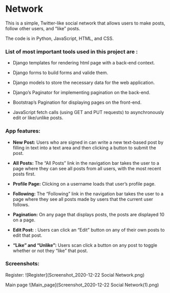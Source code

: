# Network

This is a simple, Twitter-like social network that allows users to make posts, follow other users, and “like” posts.

The code is in Python, JavaScript, HTML, and CSS.

### List of most important tools used in this project are :

* Django templates for rendering html page with a back-end context.

* Django forms to build forms and valide them.

* Django models to store the necessary data for the web application.
    
* Django’s Paginator for implementing pagination on the back-end.

* Bootstrap’s Pagination for displaying pages on the front-end.

* JavaScript fetch calls (using GET and PUT requests) to asynchronously edit or like/unlike posts.


### App features:

* __New Post:__ Users who are signed in can write a new text-based post by filling in text into a text area and then clicking a button to submit the post.

* __All Posts:__ The “All Posts” link in the navigation bar takes the user to a page where they can see all posts from all users, with the most recent posts first.

* __Profile Page:__ Clicking on a username loads that user’s profile page. 

* __Following:__ The “Following” link in the navigation bar takes the user to a page where they see all posts made by users that the current user follows.

* __Pagination:__ On any page that displays posts, the posts are displayed 10 on a page. 

* __Edit Post:__ : Users can click an “Edit” button on any of their own posts to edit that post.

* __“Like” and “Unlike”:__ Users scan click a button on any post to toggle whether or not they “like” that post.

### Screenshots:

Register:
![Register](Screenshot_2020-12-22 Social Network.png)

Main page
![Main_page](Screenshot_2020-12-22 Social Network(1).png)
